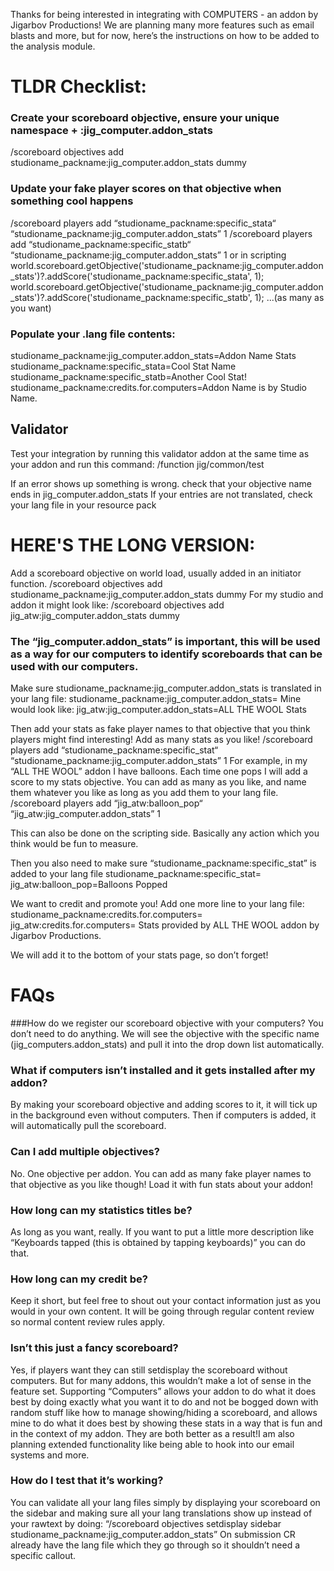Thanks for being interested in integrating with COMPUTERS - an addon by Jigarbov Productions! We are planning many more features such as email blasts and more, but for now, here’s the instructions on how to be added to the analysis module.

# TLDR Checklist:
### Create your scoreboard objective, ensure your unique namespace + :jig_computer.addon_stats
/scoreboard objectives add studioname_packname:jig_computer.addon_stats dummy
### Update your fake player scores on that objective when something cool happens
/scoreboard players add “studioname_packname:specific_stata“ “studioname_packname:jig_computer.addon_stats” 1
/scoreboard players add “studioname_packname:specific_statb“ “studioname_packname:jig_computer.addon_stats” 1
or in scripting
world.scoreboard.getObjective('studioname_packname:jig_computer.addon_stats')?.addScore('studioname_packname:specific_stata', 1);
world.scoreboard.getObjective('studioname_packname:jig_computer.addon_stats')?.addScore('studioname_packname:specific_statb', 1);
...(as many as you want)
### Populate your .lang file contents:
studioname_packname:jig_computer.addon_stats=Addon Name Stats
studioname_packname:specific_stata=Cool Stat Name
studioname_packname:specific_statb=Another Cool Stat!
studioname_packname:credits.for.computers=Addon Name is by Studio Name.

## Validator
Test your integration by running this validator addon at the same time as your addon and run this command:
/function jig/common/test

If an error shows up something is wrong. check that your objective name ends in jig_computer.addon_stats
If your entries are not translated, check your lang file in your resource pack

# HERE'S THE LONG VERSION:
Add a scoreboard objective on world load, usually added in an initiator function.
/scoreboard objectives add studioname_packname:jig_computer.addon_stats dummy
For my studio and addon it might look like:
/scoreboard objectives add jig_atw:jig_computer.addon_stats dummy

### The “jig_computer.addon_stats” is important, this will be used as a way for our computers to identify scoreboards that can be used with our computers.

Make sure studioname_packname:jig_computer.addon_stats is translated in your lang file:
studioname_packname:jig_computer.addon_stats=
Mine would look like:
jig_atw:jig_computer.addon_stats=ALL THE WOOL Stats

Then add your stats as fake player names to that objective that you think players might find interesting! Add as many stats as you like!
/scoreboard players add “studioname_packname:specific_stat“ “studioname_packname:jig_computer.addon_stats” 1
For example, in my “ALL THE WOOL” addon I have balloons. Each time one pops I will add a score to my stats objective. You can add as many as you like, and name them whatever you like as long as you add them to your lang file.
/scoreboard players add “jig_atw:balloon_pop“ “jig_atw:jig_computer.addon_stats” 1

This can also be done on the scripting side. Basically any action which you think would be fun to measure.

Then you also need to make sure “studioname_packname:specific_stat” is added to your lang file
studioname_packname:specific_stat=
jig_atw:balloon_pop=Balloons Popped

We want to credit and promote you!
Add one more line to your lang file:
studioname_packname:credits.for.computers=
jig_atw:credits.for.computers= Stats provided by ALL THE WOOL addon by Jigarbov Productions.

We will add it to the bottom of your stats page, so don’t forget!


# FAQs
###How do we register our scoreboard objective with your computers?
You don’t need to do anything. We will see the objective with the specific name (jig_computers.addon_stats) and pull it into the drop down list automatically.

### What if computers isn’t installed and it gets installed after my addon?
By making your scoreboard objective and adding scores to it, it will tick up in the background even without computers. Then if computers is added, it will automatically pull the scoreboard.

### Can I add multiple objectives?
No. One objective per addon. You can add as many fake player names to that objective as you like though! Load it with fun stats about your addon!

### How long can my statistics titles be?
As long as you want, really. If you want to put a little more description like “Keyboards tapped (this is obtained by tapping keyboards)” you can do that.

### How long can my credit be?
Keep it short, but feel free to shout out your contact information just as you would in your own content. It will be going through regular content review so normal content review rules apply.

### Isn’t this just a fancy scoreboard?
Yes, if players want they can still setdisplay the scoreboard without computers. But for many addons, this wouldn’t make a lot of sense in the feature set. Supporting “Computers” allows your addon to do what it does best by doing exactly what you want it to do and not be bogged down with random stuff like how to manage showing/hiding a scoreboard, and allows mine to do what it does best by showing these stats in a way that is fun and in the context of my addon. They are both better as a result!I am also planning extended functionality like being able to hook into our email systems and more.

### How do I test that it’s working?
You can validate all your lang files simply by displaying your scoreboard on the sidebar and making sure all your lang translations show up instead of your rawtext by doing:
“/scoreboard objectives setdisplay sidebar studioname_packname:jig_computer.addon_stats”
On submission CR already have the lang file which they go through so it shouldn’t need a specific callout.
